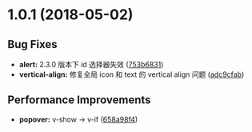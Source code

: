 <a name="1.0.1"></a>
# 1.0.1 (2018-05-02)


## Bug Fixes

- **alert:** 2.3.0 版本下 id 选择器失效
  ([753b6831](https://github.com/DaoCloud/dao-style-vue/commit/753b68316d165a8d51fd19decf720463e8fbddcd))
- **vertical-align:** 修复全局 icon 和 text 的 vertical align 问题
  ([adc9cfab](https://github.com/DaoCloud/dao-style-vue/commit/adc9cfab96ef28ec83a3545607663ac013267da5))


## Performance Improvements

- **popover:** v-show -> v-if
  ([658a98f4](https://github.com/DaoCloud/dao-style-vue/commit/658a98f4971672f33730212c1124b2ff67572da2))

